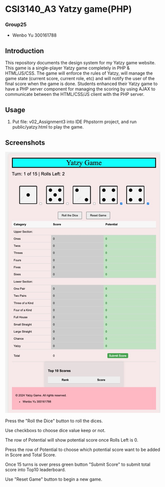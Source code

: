 # CSI3140_A3 Yatzy game(PHP)
### Group25
* Wenbo Yu 300161788

## Introduction
This repository documents the design system for my Yatzy game website. This game is a single-player Yatzy game completely in PHP & HTML/JS/CSS. The game will enforce the rules of Yatzy, will manage the game state (current score, current role, etc) and will notify the user of the final score when the game is done.
Students enhanced their Yatzy game to have a PHP server component for managing the scoring by using AJAX to communicate between the HTML/CSS/JS client with the PHP server.

## Usage
1. Put file: v02_Assignment3 into IDE Phpstorm project, and run public/yatzy.html to play the game.
## Screenshots
![common states](home.jpg)

Press the "Roll the Dice" button to roll the dices.

Use checkboxs to choose dice value keep or not.

The row of Potential will show potential score once Rolls Left is 0.

Press the row of Potential to choose which potential score want to be added in Score and Total Score.

Once 15 turns is over press green button "Submit Score" to submit total score into Top10 leaderboard.

Use "Reset Game" button to begin a new game.
